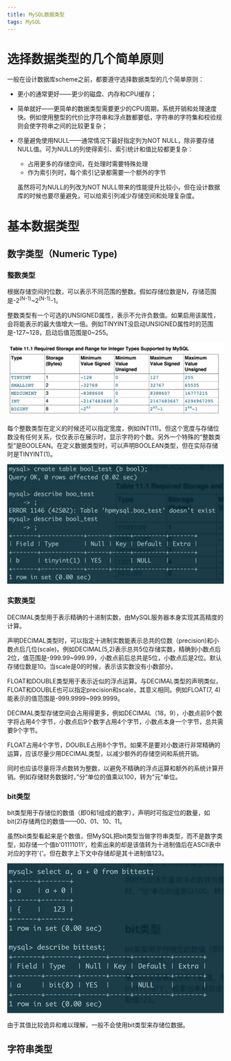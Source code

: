 ```yaml
---
title: MySQL数据类型
tags: MySQL
---
```




# 选择数据类型的几个简单原则

一般在设计数据库scheme之前，都要遵守选择数据类型的几个简单原则：

* 更小的通常更好——更少的磁盘、内存和CPU缓存；

* 简单就好——更简单的数据类型需要更少的CPU周期，系统开销和处理速度快。例如使用整型的代价比字符串和浮点数都要低，字符串的字符集和校验规则会使字符串之间的比较更复杂；

* 尽量避免使用NULL——通常情况下最好指定列为NOT NULL，除非要存储NULL值。可为NULL的列使得索引、索引统计和值比较都更复杂：

  * 占用更多的存储空间，在处理时需要特殊处理
  * 作为索引列时，每个索引记录都需要一个额外的字节

  虽然将可为NULL的列改为NOT NULL带来的性能提升比较小，但在设计数据库的时候也要尽量避免，可以给索引列减少存储空间和处理复杂度。



# 基本数据类型

## 数字类型（Numeric Type)

### 整数类型

根据存储空间的位数，可以表示不同范围的整数。假如存储位数是N，存储范围是-2<sup>(N-1)</sup>~2<sup>(N-1)</sup>-1。

整数类型有一个可选的UNSIGNED属性，表示不允许负数值。如果启用该属性，会将能表示的最大值增大一倍。例如TINYINT没启动UNSIGNED属性时的范围是-127~128，启动后值范围是0~255。

![](MySQL数据类型/integer.png)

每个整数类型在定义的时候还可以指定宽度，例如INT(11)。但这个宽度与存储位数没有任何关系，仅仅表示在展示时，显示字符的个数。另外一个特殊的“整数类型“是BOOLEAN。在定义数据类型时，可以声明BOOLEAN类型，但在实际存储时是TINYINT(1)。

![](MySQL数据类型/boolean.png)



### 实数类型

DECIMAL类型用于表示精确的十进制实数，由MySQL服务器本身实现其高精度的计算。

声明DECIMAL类型时，可以指定十进制实数能表示总共的位数（precision)和小数点后几位(scale)。例如DECIMAL(5,2)表示总共5位存储实数，精确到小数点后2位，值范围是-999.99~999.99，小数点前后总共是5位，小数点后是2位。默认存储位数是10。当scale是0的时候，表示该实数没有小数部分。

FLOAT和DOUBLE类型用于表示近似的浮点运算。与DECIMAL类型的声明类似，FLOAT和DOUBLE也可以指定precision和scale，其意义相同。例如FLOAT(7, 4)能表示的值范围是-999.9999~999.9999。

DECIMAL类型存储空间会占用得更多，例如DECIMAL（18，9），小数点前9个数字将占用4个字节，小数点后9个数字占用4个字节，小数点本身一个字节，总共需要9个字节。

FLOAT占用4个字节，DOUBLE占用8个字节。如果不是要对小数进行非常精确的运算，应该尽量少用DECIMAL类型，以减少额外的存储空间和系统开销。

同时也应该尽量将浮点数转为整数，以避免不精确的浮点运算和额外的系统计算开销。例如存储财务数据时，”分“单位的值乘以100，转为”元“单位。



### bit类型

bit类型用于存储位的数值（即0和1组成的数字），声明时可指定位的数量，如bit(2)存储两位的数值——00、01、10、11。

虽然bit类型看起来是个数值，但MySQL把bit类型当做字符串类型，而不是数字类型，如存储一个值b'01111011'，检索出来的却是该值转为十进制值后在ASCII表中对应的字符'{'。但在数字上下文中存储却是其十进制值123。

![](MySQL数据类型/bit.png)

由于其值比较诡异和难以理解，一般不会使用bit类型来存储位数据。



## 字符串类型
